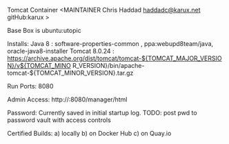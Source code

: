 Tomcat Container
<MAINTAINER Chris Haddad haddadc@karux.net    gitHub:karux >


Base Box is ubuntu:utopic

Installs:
Java 8 : software-properties-common , ppa:webupd8team/java, oracle-java8-installer
Tomcat 8.0.24 : https://archive.apache.org/dist/tomcat/tomcat-${TOMCAT_MAJOR_VERSION}/v${TOMCAT_MINO
R_VERSION}/bin/apache-tomcat-${TOMCAT_MINOR_VERSION}.tar.gz

Run Ports:  8080

Admin Access: http://<node-id>:8080/manager/html

Password:  Currently saved in initial startup log.  TODO: post pwd to password vault with access controls

Certified Builds:
a) locally
b) on Docker Hub
c) on Quay.io




